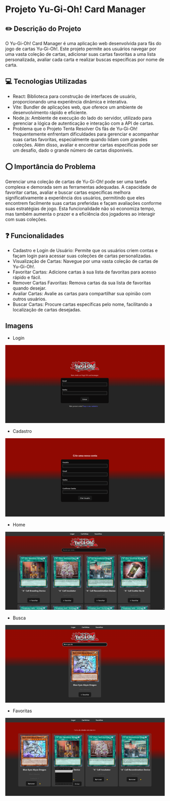 # Projeto Yu-Gi-Oh! Card Manager

## ✏️ Descrição do Projeto
O Yu-Gi-Oh! Card Manager é uma aplicação web desenvolvida para fãs do jogo de cartas Yu-Gi-Oh!. Este projeto permite aos usuários navegar por uma vasta coleção de cartas, adicionar suas cartas favoritas a uma lista personalizada, avaliar cada carta e realizar buscas específicas por nome de carta.

## 💻 Tecnologias Utilizadas
- React: Biblioteca para construção de interfaces de usuário, proporcionando uma experiência dinâmica e interativa.
- Vite: Bundler de aplicações web, que oferece um ambiente de desenvolvimento rápido e eficiente.
- Node.js: Ambiente de execução do lado do servidor, utilizado para gerenciar a lógica de autenticação e interação com a API de cartas.
- Problema que o Projeto Tenta Resolver
    Os fãs de Yu-Gi-Oh! frequentemente enfrentam dificuldades para gerenciar e acompanhar suas cartas favoritas, especialmente quando lidam com grandes coleções. Além disso, avaliar e encontrar cartas específicas pode ser um desafio, dado o grande número de cartas disponíveis.

## ⭕ Importância do Problema
Gerenciar uma coleção de cartas de Yu-Gi-Oh! pode ser uma tarefa complexa e demorada sem as ferramentas adequadas. A capacidade de favoritar cartas, avaliar e buscar cartas específicas melhora significativamente a experiência dos usuários, permitindo que eles encontrem facilmente suas cartas preferidas e façam avaliações conforme suas estratégias de jogo. Esta funcionalidade não só economiza tempo, mas também aumenta o prazer e a eficiência dos jogadores ao interagir com suas coleções.

## ❓ Funcionalidades
- Cadastro e Login de Usuário: Permite que os usuários criem contas e façam login para acessar suas coleções de cartas personalizadas.
- Visualização de Cartas: Navegue por uma vasta coleção de cartas de Yu-Gi-Oh!.
- Favoritar Cartas: Adicione cartas à sua lista de favoritas para acesso rápido e fácil.
- Remover Cartas Favoritas: Remova cartas da sua lista de favoritas quando desejar.
- Avaliar Cartas: Avalie as cartas para compartilhar sua opinião com outros usuários.
- Buscar Cartas: Procure cartas específicas pelo nome, facilitando a localização de cartas desejadas.

## Imagens
- Login
<img src="/imagens/Login.png" alt="Login" />

- Cadastro
<img src="/imagens/Cadastro.png" alt="Cadastro" />

- Home
<img src="/imagens/Home.png" alt="Home" />

- Busca
<img src="/imagens/Search.png" alt="Busca" />

- Favoritas
<img src="/imagens/Favs.png" alt="Favoritos" />
